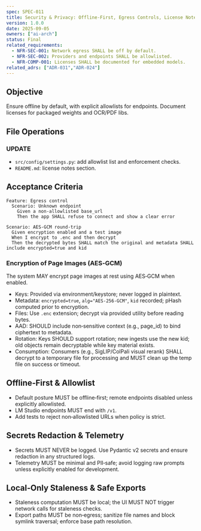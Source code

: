 ```yaml
---
spec: SPEC-011
title: Security & Privacy: Offline-First, Egress Controls, License Notes
version: 1.0.0
date: 2025-09-05
owners: ["ai-arch"]
status: Final
related_requirements:
  - NFR-SEC-001: Network egress SHALL be off by default.
  - NFR-SEC-002: Providers and endpoints SHALL be allowlisted.
  - NFR-COMP-001: Licenses SHALL be documented for embedded models.
related_adrs: ["ADR-031","ADR-024"]
---
```



## Objective

Ensure offline by default, with explicit allowlists for endpoints. Document licenses for packaged weights and OCR/PDF libs.

## File Operations

### UPDATE

- `src/config/settings.py`: add allowlist list and enforcement checks.
- `README.md`: license notes section.

## Acceptance Criteria

```gherkin
Feature: Egress control
  Scenario: Unknown endpoint
    Given a non-allowlisted base_url
    Then the app SHALL refuse to connect and show a clear error
```

```gherkin
Scenario: AES‑GCM round-trip
  Given encryption enabled and a test image
  When I encrypt to .enc and then decrypt
  Then the decrypted bytes SHALL match the original and metadata SHALL include encrypted=true and kid
```

### Encryption of Page Images (AES‑GCM)

The system MAY encrypt page images at rest using AES‑GCM when enabled.

- Keys: Provided via environment/keystore; never logged in plaintext.
- Metadata: `encrypted=true`, `alg="AES-256-GCM"`, `kid` recorded; pHash computed prior to encryption.
- Files: Use `.enc` extension; decrypt via provided utility before reading bytes.
- AAD: SHOULD include non‑sensitive context (e.g., page_id) to bind ciphertext to metadata.
- Rotation: Keys SHOULD support rotation; new ingests use the new kid; old objects remain decryptable while key material exists.
- Consumption: Consumers (e.g., SigLIP/ColPali visual rerank) SHALL decrypt to a temporary file for processing and MUST clean up the temp file on success or timeout.

## Offline‑First & Allowlist

- Default posture MUST be offline‑first; remote endpoints disabled unless explicitly allowlisted.
- LM Studio endpoints MUST end with `/v1`.
- Add tests to reject non‑allowlisted URLs when policy is strict.

## Secrets Redaction & Telemetry

- Secrets MUST NEVER be logged. Use Pydantic v2 secrets and ensure redaction in any structured logs.
- Telemetry MUST be minimal and PII‑safe; avoid logging raw prompts unless explicitly enabled for development.

## Local‑Only Staleness & Safe Exports

- Staleness computation MUST be local; the UI MUST NOT trigger network calls for staleness checks.
- Export paths MUST be non‑egress; sanitize file names and block symlink traversal; enforce base path resolution.
